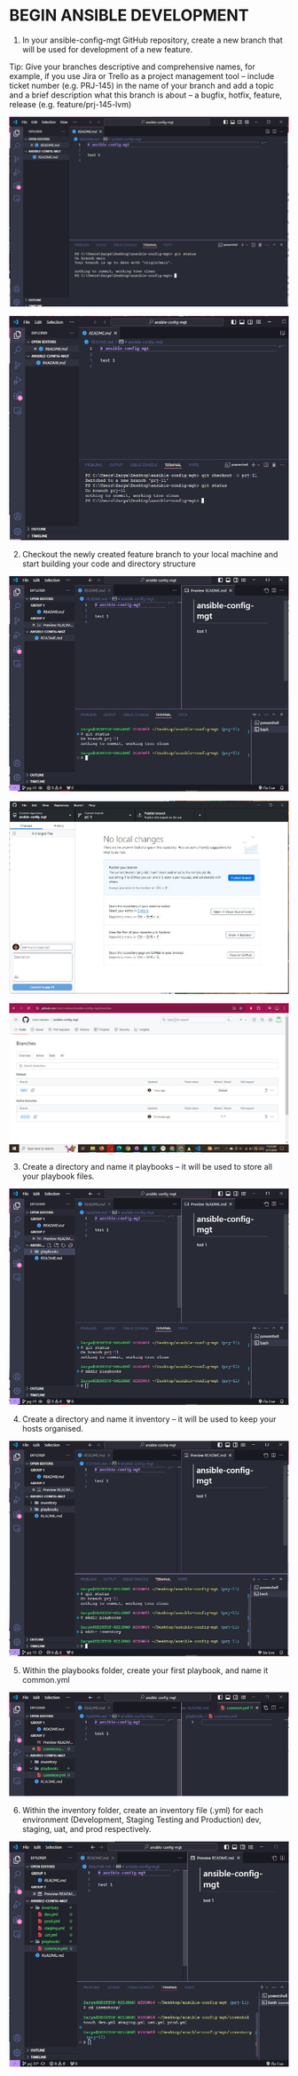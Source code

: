 # BEGIN ANSIBLE DEVELOPMENT

1. In your ansible-config-mgt GitHub repository, create a new branch that will be used for development of a new feature.

Tip: Give your branches descriptive and comprehensive names, for example, if you use Jira or Trello as a project management tool –
include ticket number (e.g. PRJ-145) in the name of your branch and add a topic and a brief description what this branch is about – a
bugfix, hotfix, feature, release (e.g. feature/prj-145-lvm)

![image](image/status.jpg)

![image](image/new-branch.jpg)

2. Checkout the newly created feature branch to your local machine and start building your code and directory structure

![image](image/status2.jpg)

![image](image/publish-branch.jpg)

![image](image/br.jpg)

3. Create a directory and name it playbooks – it will be used to store all your playbook files.

![image](image/playbooks.jpg)

4. Create a directory and name it inventory – it will be used to keep your hosts organised.

![image](image/inventory.jpg)

5. Within the playbooks folder, create your first playbook, and name it common.yml

![image](image/common.jpg)

6. Within the inventory folder, create an inventory file (.yml) for each environment (Development, Staging Testing and Production) dev, staging, uat, and prod respectively.

![image](image/in.jpg)
